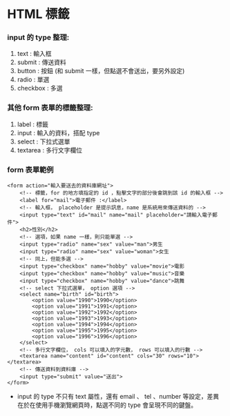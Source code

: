 # HTML 標籤
### input 的 type 整理:
1. text : 輸入框
2. submit : 傳送資料
3. button : 按鈕 (和 submit 一樣，但點選不會送出，要另外設定)
4. radio : 單選
5. checkbox : 多選
### 其他 form 表單的標籤整理: 
1. label : 標籤
2. input : 輸入的資料，搭配 type
3. select : 下拉式選單
4. textarea : 多行文字欄位
### form 表單範例
```
<form action="輸入要送去的資料庫網址">
	<!-- 標籤，for 的地方填指定的 id ，點擊文字的部分後會跳到該 id 的輸入框 -->
	<label for="mail">電子郵件 :</label>
	<!-- 輸入框， placeholder 是提示訊息，name 是系統用來傳送資料的 -->
	<input type="text" id="mail" name="mail" placeholder="請輸入電子郵件">
	<h2>性別</h2>
	<!-- 選項，如果 name 一樣，則只能單選 -->
	<input type="radio" name="sex" value="man">男生
	<input type="radio" name="sex" value="woman">女生
	<!-- 同上，但能多選 -->
	<input type="checkbox" name="hobby" value="movie">電影
	<input type="checkbox" name="hobby" value="music">音樂
	<input type="checkbox" name="hobby" value="dance">跳舞
	<!-- select 下拉式選單， option 選項 -->
	<select name="birth" id="birth">
		<option value="1990">1990</option>
		<option value="1991">1991</option>
		<option value="1992">1992</option>
		<option value="1993">1993</option>
		<option value="1994">1994</option>
		<option value="1995">1995</option>
		<option value="1996">1996</option>
	</select>
	<!-- 多行文字欄位， cols 可以填入的字元數， rows 可以填入的行數 -->
	<textarea name="content" id="content" cols="30" rows="10"></textarea>
	<!-- 傳送資料到資料庫 -->
	<input type="submit" value="送出">
</form>
```
* input 的 type 不只有 text 屬性，還有 email 、 tel 、number 等設定，差異在於在使用手機瀏覽網頁時，點選不同的 type 會呈現不同的鍵盤。 